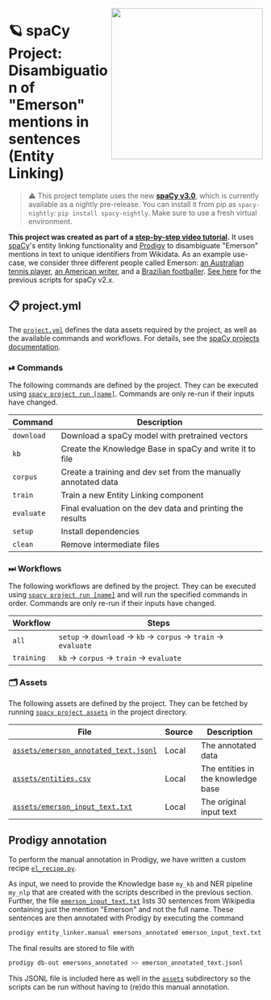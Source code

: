 <a href="https://www.youtube.com/watch?v=8u57WSXVpmw" target="_blank"><img src="https://user-images.githubusercontent.com/13643239/81293769-216fd180-906e-11ea-9f9c-d9dec9163dcc.png" width="300" height="auto" align="right" /></a>

<!-- SPACY PROJECT: AUTO-GENERATED DOCS START (do not remove) -->

# 🪐 spaCy Project: Disambiguation of "Emerson" mentions in sentences (Entity Linking)

> ⚠️ This project template uses the new [**spaCy v3.0**](https://nightly.spacy.io), which
> is currently available as a nightly pre-release. You can install it from pip as `spacy-nightly`:
> `pip install spacy-nightly`. Make sure to use a fresh virtual environment.

**This project was created as part of a [step-by-step video tutorial](https://www.youtube.com/watch?v=8u57WSXVpmw).** It uses [spaCy](https://spacy.io)'s entity linking functionality and [Prodigy](https://prodi.gy) to disambiguate "Emerson" mentions in text to unique identifiers from Wikidata. As an example use-case, we consider three different people called Emerson: [an Australian tennis player](https://www.wikidata.org/wiki/Q312545), [an American writer](https://www.wikidata.org/wiki/Q48226), and a [Brazilian footballer](https://www.wikidata.org/wiki/Q215952). [See here](https://github.com/explosion/projects/tree/master/nel-emerson) for the previous scripts for spaCy v2.x.

## 📋 project.yml

The [`project.yml`](project.yml) defines the data assets required by the
project, as well as the available commands and workflows. For details, see the
[spaCy projects documentation](https://nightly.spacy.io/usage/projects).

### ⏯ Commands

The following commands are defined by the project. They
can be executed using [`spacy project run [name]`](https://nightly.spacy.io/api/cli#project-run).
Commands are only re-run if their inputs have changed.

| Command | Description |
| --- | --- |
| `download` | Download a spaCy model with pretrained vectors |
| `kb` | Create the Knowledge Base in spaCy and write it to file |
| `corpus` | Create a training and dev set from the manually annotated data |
| `train` | Train a new Entity Linking component |
| `evaluate` | Final evaluation on the dev data and printing the results |
| `setup` | Install dependencies |
| `clean` | Remove intermediate files |

### ⏭ Workflows

The following workflows are defined by the project. They
can be executed using [`spacy project run [name]`](https://nightly.spacy.io/api/cli#project-run)
and will run the specified commands in order. Commands are only re-run if their
inputs have changed.

| Workflow | Steps |
| --- | --- |
| `all` | `setup` &rarr; `download` &rarr; `kb` &rarr; `corpus` &rarr; `train` &rarr; `evaluate` |
| `training` | `kb` &rarr; `corpus` &rarr; `train` &rarr; `evaluate` |


### 🗂 Assets

The following assets are defined by the project. They can
be fetched by running [`spacy project assets`](https://nightly.spacy.io/api/cli#project-assets)
in the project directory.

| File | Source | Description |
| --- | --- | --- |
| [`assets/emerson_annotated_text.jsonl`](assets/emerson_annotated_text.jsonl) | Local | The annotated data |
| [`assets/entities.csv`](assets/entities.csv) | Local | The entities in the knowledge base |
| [`assets/emerson_input_text.txt`](assets/emerson_input_text.txt) | Local | The original input text |

<!-- SPACY PROJECT: AUTO-GENERATED DOCS END (do not remove) -->

## Prodigy annotation

To perform the manual annotation in Prodigy, we have written a custom recipe
[`el_recipe.py`](scripts/el_recipe.py).

As input, we need to provide the Knowledge base `my_kb` and NER pipeline
`my_nlp` that are created with the scripts described in the previous section.
Further, the file [`emerson_input_text.txt`](prodigy/emerson_input_text) lists
30 sentences from Wikipedia containing just the mention "Emerson" and not the
full name. These sentences are then annotated with Prodigy by executing the
command

```bash
prodigy entity_linker.manual emersons_annotated emerson_input_text.txt my_nlp/ my_kb entitites.csv -F el_recipe.py
```

The final results are stored to file with

```bash
prodigy db-out emersons_annotated >> emerson_annotated_text.jsonl
```

This JSONL file is included here as well in the [`assets`](assets) subdirectory
so the scripts can be run without having to (re)do this manual annotation.
